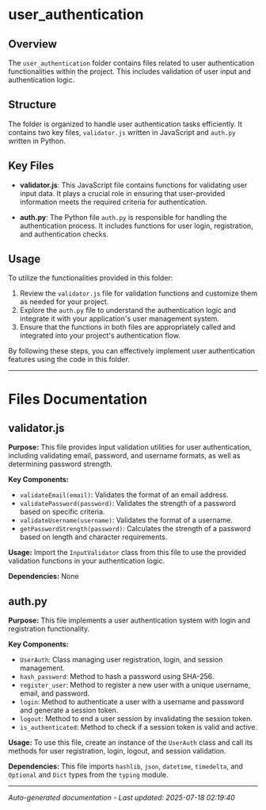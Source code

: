# user_authentication

## Overview
The `user_authentication` folder contains files related to user authentication functionalities within the project. This includes validation of user input and authentication logic.

## Structure
The folder is organized to handle user authentication tasks efficiently. It contains two key files, `validator.js` written in JavaScript and `auth.py` written in Python.

## Key Files
- **validator.js**: This JavaScript file contains functions for validating user input data. It plays a crucial role in ensuring that user-provided information meets the required criteria for authentication.
  
- **auth.py**: The Python file `auth.py` is responsible for handling the authentication process. It includes functions for user login, registration, and authentication checks.

## Usage
To utilize the functionalities provided in this folder:
1. Review the `validator.js` file for validation functions and customize them as needed for your project.
2. Explore the `auth.py` file to understand the authentication logic and integrate it with your application's user management system.
3. Ensure that the functions in both files are appropriately called and integrated into your project's authentication flow.

By following these steps, you can effectively implement user authentication features using the code in this folder.

---

# Files Documentation

## validator.js

**Purpose:** This file provides input validation utilities for user authentication, including validating email, password, and username formats, as well as determining password strength.

**Key Components:**
- `validateEmail(email)`: Validates the format of an email address.
- `validatePassword(password)`: Validates the strength of a password based on specific criteria.
- `validateUsername(username)`: Validates the format of a username.
- `getPasswordStrength(password)`: Calculates the strength of a password based on length and character requirements.

**Usage:** Import the `InputValidator` class from this file to use the provided validation functions in your authentication logic.

**Dependencies:** None

## auth.py

**Purpose:** This file implements a user authentication system with login and registration functionality.

**Key Components:**
- `UserAuth`: Class managing user registration, login, and session management.
- `hash_password`: Method to hash a password using SHA-256.
- `register_user`: Method to register a new user with a unique username, email, and password.
- `login`: Method to authenticate a user with a username and password and generate a session token.
- `logout`: Method to end a user session by invalidating the session token.
- `is_authenticated`: Method to check if a session token is valid and active.

**Usage:** To use this file, create an instance of the `UserAuth` class and call its methods for user registration, login, logout, and session validation.

**Dependencies:** This file imports `hashlib`, `json`, `datetime`, `timedelta`, and `Optional` and `Dict` types from the `typing` module.

---
*Auto-generated documentation - Last updated: 2025-07-18 02:19:40*
